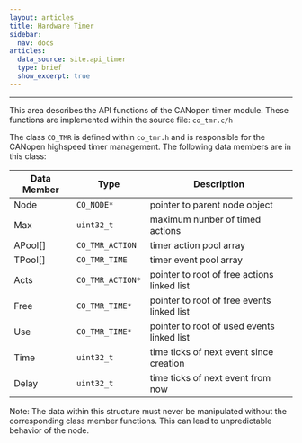 ```yaml
---
layout: articles
title: Hardware Timer
sidebar:
  nav: docs
articles:
  data_source: site.api_timer
  type: brief
  show_excerpt: true
---
```


<div class="article__content" markdown="1">

  ---

  This area describes the API functions of the CANopen timer module. These functions are implemented within the source file: `co_tmr.c/h`

  <!--more-->

  The class `CO_TMR` is defined within `co_tmr.h` and is responsible for the CANopen highspeed timer management. The following data members are in this class:

  | Data Member | Type | Description |
  | --- | --- | --- |
  | Node | `CO_NODE*` | pointer to parent node object |
  | Max | `uint32_t` | maximum nunber of timed actions |
  | APool[] | `CO_TMR_ACTION` | timer action pool array |
  | TPool[] | `CO_TMR_TIME` | timer event pool array |
  | Acts | `CO_TMR_ACTION*` | pointer to root of free actions linked list |
  | Free | `CO_TMR_TIME*` | pointer to root of free events linked list |
  | Use | `CO_TMR_TIME*` | pointer to root of used events linked list |
  | Time | `uint32_t` | time ticks of next event since creation |
  | Delay | `uint32_t` | time ticks of next event from now |
  
  Note: The data within this structure must never be manipulated without the corresponding class member functions. This can lead to unpredictable behavior of the node.

</div>
